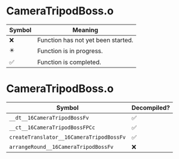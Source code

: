 # CameraTripodBoss.o
| Symbol | Meaning 
| ------------- | ------------- 
| :x: | Function has not yet been started. 
| :eight_pointed_black_star: | Function is in progress. 
| :white_check_mark: | Function is completed. 


# CameraTripodBoss.o
| Symbol | Decompiled? |
| ------------- | ------------- |
| `__dt__16CameraTripodBossFv` | :white_check_mark: |
| `__ct__16CameraTripodBossFPCc` | :white_check_mark: |
| `createTranslator__16CameraTripodBossFv` | :white_check_mark: |
| `arrangeRound__16CameraTripodBossFv` | :x: |
